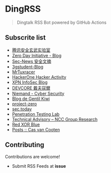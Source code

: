 # DingRSS

> Dingtalk RSS Bot powered by GitHub Actions
>

## Subscrite list

- [腾讯安全玄武实验室](https://xlab.tencent.com/cn/)
- [Zero Day Initiative - Blog](https://www.zerodayinitiative.com/blog/)
- [Sec-News 安全文摘](https://wiki.ioin.in/)
- [3gstudent-Blog](https://3gstudent.github.io/)
- [MrTuxracer](https://www.rcesecurity.com/)
- [HackerOne Hacker Activity](http://rss.ricterz.me/hacktivity)
- [XPN InfoSec Blog](https://blog.xpnsec.com/)
- [DEVCORE 戴夫寇爾](https://devco.re/)
- [Niemand - Cyber Security](https://niemand.com.ar/)
- [Blog de Gentil Kiwi](https://blog.gentilkiwi.com/)
- [project-zero](https://rsshub.app/project-zero-issues)
- [sec.today](https://rsshub.app/security/pulses)
- [Penetration Testing Lab](https://pentestlab.blog/)
- [Technical Advisory – NCC Group Research](https://research.nccgroup.com/category/technical-advisory/)
- [Red XOR Blue](https://blog.redxorblue.com/)
- [Posts :: Cas van Cooten](https://casvancooten.com/posts/)

## Contributing

Contributions are welcome!

* Submit RSS Feeds at **issue**
